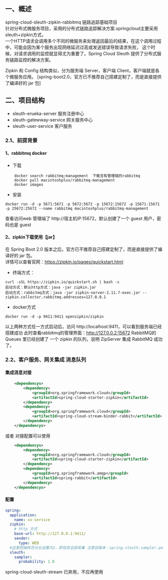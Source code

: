 ## 一、概述
  spring-cloud-sleuth-zipkin-rabbitmq 链路追踪基础项目  
  针对分布式微服务项目，采用的分布式链路追踪解决方案.springcloud主要采用sleuth+zipkin方式。  
  一个HTTP请求会调用多个不同的微服务来处理返回最后的结果，在这个调用过程中，可能会因为某个服务出现网络延迟过高或发送错误导致请求失败，
  这个时候，对请求调用的监控就显得尤为重要了。Spring Cloud Sleuth 提供了分布式服务链路监控的解决方案。        
    
  Zipkin 和 Config 结构类似，分为服务端 Server，客户端 Client，客户端就是各个微服务应用。
  [spring-boot2.0，官方已不推荐自己搭建定制了，而是直接提供了编译好的 jar 包]
## 二、项目结构
*   sleuth-erueka-server 服务注册中心
*   sleuth-gatewway-service  网关服务中心
*   sleuth-user-service  客户服务

### 2.1、前提背景
#### 1、rabbitmq docker 
* 下载 
```text
    docker search rabbitmq:management  下载含有管理端的rabbitmq
    docker pull macintoshplus/rabbitmq-management
    docker images
```
* 安装
```text
docker run -d -p 5671:5671 -p 5672:5672 -p 15672:15672 -p 15671:15671 -p 25672:25672 --name rabbitmq macintoshplus/rabbitmq-management
```
查看访问web 管理端了 http://宿主机IP:15672，默认创建了一个 guest 用户，密码也是 guest    
#### 2、zipkin下载使用【jar】
  在 Spring Boot 2.0 版本之后，官方已不推荐自己搭建定制了，而是直接提供了编译好的 jar 包。  
  详情可以查看官网：https://zipkin.io/pages/quickstart.html 
*   终端方式：
```text
curl -sSL https://zipkin.io/quickstart.sh | bash -s  
启动方式：默认http方式：java -jar zipkin.jar  
启动方式：rabbitmq方式：java -jar zipkin-server-2.11.7-exec.jar --zipkin.collector.rabbitmq.addresses=127.0.0.1
```
*   docker方式
```text
docker run -d -p 9411:9411 openzipkin/zipkin
```
以上两种方式任一方式启动后，访问 http://localhost:9411，可以看到服务端已经搭建成功 
此时查看rabbitmq的管理界面：http://127.0.0.2:15672 
RabbitMQ的Queues 里已经创建了 一个 zipkin 的队列，说明 ZipServer 集成 RabbitMQ 成功了。

###  2.2、客户服务、网关集成 消息队列
#### 集成消息对接
```xml
    <dependencys>
        <dependency>
            <groupId>org.springframework.cloud</groupId>
            <artifactId>spring-cloud-starter-zipkin</artifactId>
        </dependency>
        <dependency>
            <groupId>org.springframework.cloud</groupId>
            <artifactId>spring-cloud-stream-binder-rabbit</artifactId>
        </dependency>
    </dependencys>
```
或者 对接配置可以使用
```xml
    <dependencys>
        <dependency>
            <groupId>org.springframework.cloud</groupId>
            <artifactId>spring-cloud-starter-zipkin</artifactId>
        </dependency>
        <dependency>
            <groupId>org.springframework.amqp</groupId>
            <artifactId>spring-rabbit</artifactId>
        </dependency>
    </dependencys>
```
#### 配置
```yaml
spring:
  application:
    name: xx-service
  zipkin:
    # http 方式
    base-url: http://127.0.0.1:9411/
    sender:
      type: WEB
  #这里把抽样百分比设置为1，即信息全部采集 注意旧版本：spring.sleuth.sampler.percentage=0.1
  sleuth:
    sampler:
      probability: 1.0
```      
spring-cloud-sleuth-stream 已弃用，不应再使用
  
